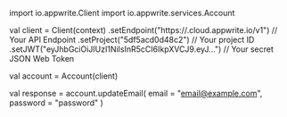 import io.appwrite.Client
import io.appwrite.services.Account

val client = Client(context)
    .setEndpoint("https://<REGION>.cloud.appwrite.io/v1") // Your API Endpoint
    .setProject("5df5acd0d48c2") // Your project ID
    .setJWT("eyJhbGciOiJIUzI1NiIsInR5cCI6IkpXVCJ9.eyJ...") // Your secret JSON Web Token

val account = Account(client)

val response = account.updateEmail(
    email = "email@example.com",
    password = "password"
)

